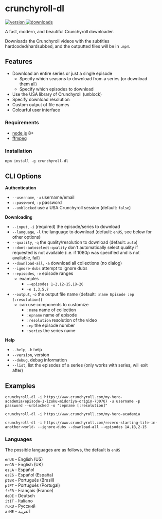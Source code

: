 # crunchyroll-dl

<div>
  <a href="https://npmjs.org/package/crunchyroll-dl">
    <img src="https://badgen.now.sh/npm/v/crunchyroll-dl" alt="version" />
  </a>
  <a href="https://npmjs.org/package/crunchyroll-dl">
    <img src="https://badgen.now.sh/npm/dm/crunchyroll-dl" alt="downloads" />
  </a>
</div>

A fast, modern, and beautiful Crunchyroll downloader.

Downloads the Crunchyroll videos with the subtitles hardcoded/hardsubbed, and the outputted files will be in `.mp4`.

## Features
- Download an entire series or just a single episode
  - Specify which seasons to download from a series (or download them all)
  - Specify which episodes to download
- Use the USA library of Crunchyroll (unblock)
- Specify download resolution
- Custom output of file names
- Colourful user interface

### Requirements
- [node.js](https://nodejs.org) 8+
- [ffmpeg](https://www.ffmpeg.org/)

### Installation
`npm install -g crunchyroll-dl`

## CLI Options
**Authentication**
- `--username`, `-u` username/email
- `--password`, `-p` password
- `--unblocked` use a USA Crunchyroll session (default: `false`)

**Downloading**
- `--input`, `-i` (required) the episode/series to download
- `--language`, `-l` the language to download (default: `enUS`, see below for other options)
- `--quality`, `-q` the quality/resolution to download (default: `auto`)
- `--dont-autoselect-quality` don't automatically select quality if requested is not available (i.e. if 1080p was specified and is not available, fail)
- `--download-all`, `-a` download all collections (no dialog)
- `--ignore-dubs` attempt to ignore dubs
- `--episodes`, `-e` episode ranges
  - examples
    - `--episodes 1-2,12-15,18-20`
    - `-e 1,3,5,7`
- `--output`, `-o` the output file name (default: `:name Episode :ep [:resolution]`)
  - can use components to customize
    - `:name` name of collection
    - `:epname` name of episode
    - `:resolution` resolution of the video
    - `:ep` the episode number
    - `:series` the series name

**Help**
- `--help`, `-h` help
- `--version`, version
- `--debug`, debug information
- `--list`, list the episodes of a series (only works with series, will exit after)

## Examples
`crunchyroll-dl -i https://www.crunchyroll.com/my-hero-academia/episode-1-izuku-midoriya-origin-730707 -u username -p password --unblocked -o ":epname [:resolution]"`

`crunchyroll-dl -i https://www.crunchyroll.com/my-hero-academia`

`crunchyroll-dl -i https://www.crunchyroll.com/rezero-starting-life-in-another-world- --ignore-dubs --download-all --episodes 1A,1B,2-15`

### Languages
The possible languages are as follows, the default is `enUS`

`enUS` - English (US)\
`enGB` - English (UK)\
`esLA` - Español\
`esES` - Español (España)\
`ptBR` - Português (Brasil)\
`ptPT` - Português (Portugal)\
`frFR` - Français (France)\
`deDE` - Deutsch\
`itIT` - Italiano\
`ruRU` - Русский\
`arME` - العربية
